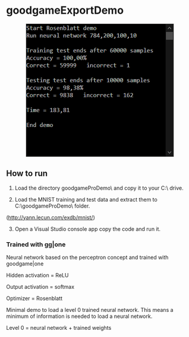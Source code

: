 # goodgameExportDemo

<p align="center">
<img src="https://raw.githubusercontent.com/grensen/goodgameExportDemo/master/figure1.png">
</p>

## How to run 
1. Load the directory goodgameProDemo\ and copy it to your C:\ drive.

2. Load the MNIST training and test data and extract them to C:\goodgameProDemo\ folder.

  (http://yann.lecun.com/exdb/mnist/)

3. Open a Visual Studio console app copy the code and run it.


### Trained with gg|one

Neural network based on the perceptron concept and trained with goodgame|one

Hidden activation = ReLU

Output activation = softmax

Optimizer = Rosenblatt

Minimal demo to load a level 0 trained neural network.
This means a minimum of information is needed to load a neural network.

Level 0 = neural network + trained weights
